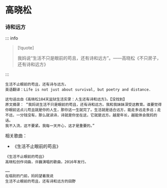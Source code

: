 # 高晓松

### 诗和远方

::: info

> [!quote]
>
> 我妈说“生活不只是眼前的苟且，还有诗和远方”。——高晓松《不只房子，还有诗和远方》

:::

```
生活不止眼前的苟且，还有诗与远方。
英语翻译：Life is not just about survival, but poetry and distance.

这句话出自《高晓松184天监狱生活实录：人生还有诗和远方》。【没找到】
原文摘录： “我妈说生活不只是眼前的苟且，还有诗和远方。我和我妹妹深受这教育。谁要觉得你眼前这点儿苟且就是你的人生，那你这一生就完了。生活就是适合远方，能走多远走多远；走不远，一分钱没有，那么就读诗，诗就是你坐在这，它就是远方。越是年长，越能体会我妈的话。
我不入流，这不要紧。我每一天开心，这才是重要的。”
```

相关歌曲：

- 《生活不止眼前的苟且》

```
《生活不止眼前的苟且》
高晓松创作词曲，许巍演唱的歌曲，2016年发行。

……
在临别的门前，妈妈望着我说
生活不止眼前的苟且，还有诗和远方的田野
```
